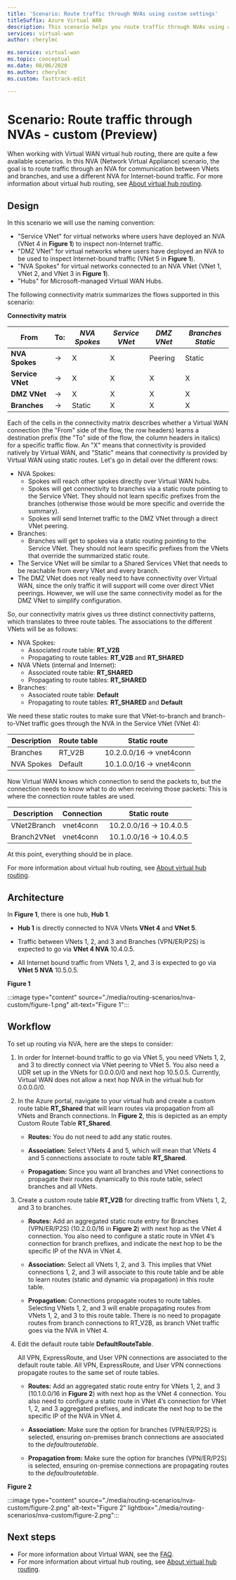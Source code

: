```yaml
---
title: 'Scenario: Route traffic through NVAs using custom settings'
titleSuffix: Azure Virtual WAN
description: This scenario helps you route traffic through NVAs using a different NVA for Internet-bound traffic.
services: virtual-wan
author: cherylmc

ms.service: virtual-wan
ms.topic: conceptual
ms.date: 08/06/2020
ms.author: cherylmc
ms.custom: fasttrack-edit

---
```

# Scenario: Route traffic through NVAs - custom (Preview)

When working with Virtual WAN virtual hub routing, there are quite a few available scenarios. In this NVA (Network Virtual Appliance) scenario, the goal is to route traffic through an NVA for communication between VNets and branches, and use a different NVA for Internet-bound traffic. For more information about virtual hub routing, see [About virtual hub routing](about-virtual-hub-routing.md).

## <a name="design"></a>Design

In this scenario we will use the naming convention:

* "Service VNet" for virtual networks where users have deployed an NVA (VNet 4 in **Figure 1**) to inspect non-Internet traffic.
* "DMZ VNet" for virtual networks where users have deployed an NVA to be used to inspect Internet-bound traffic (VNet 5 in **Figure 1**).
* "NVA Spokes" for virtual networks connected to an NVA VNet (VNet 1, VNet 2, and VNet 3 in **Figure 1**).
* "Hubs" for Microsoft-managed Virtual WAN Hubs.

The following connectivity matrix summarizes the flows supported in this scenario:

**Connectivity matrix**

| From          | To:|*NVA Spokes*|*Service VNet*|*DMZ VNet*|*Branches Static*|
|---|---|---|---|---|---|
| **NVA Spokes**| &#8594;|      X |            X |   Peering |    Static    |
| **Service VNet**| &#8594;|    X |            X |      X    |      X       |
| **DMZ VNet** | &#8594;|       X |            X |      X    |      X       |
| **Branches** | &#8594;|  Static |            X |      X    |      X       |

Each of the cells in the connectivity matrix describes whether a Virtual WAN connection (the "From" side of the flow, the row headers) learns a destination prefix (the "To" side of the flow, the column headers in italics) for a specific traffic flow. An "X" means that connectivity is provided natively by Virtual WAN, and "Static" means that connectivity is provided by Virtual WAN using static routes. Let's go in detail over the different rows:

* NVA Spokes:
  * Spokes will reach other spokes directly over Virtual WAN hubs.
  * Spokes will get connectivity to branches via a static route pointing to the Service VNet. They should not learn specific prefixes from the branches (otherwise those would be more specific and override the summary).
  * Spokes will send Internet traffic to the DMZ VNet through a direct VNet peering.
* Branches:
  * Branches will get to spokes via a static routing pointing to the Service VNet. They should not learn specific prefixes from the VNets that override the summarized static route.
* The Service VNet will be similar to a Shared Services VNet that needs to be reachable from every VNet and every branch.
* The DMZ VNet does not really need to have connectivity over Virtual WAN, since the only traffic it will support will come over direct VNet peerings. However, we will use the same connectivity model as for the DMZ VNet to simplify configuration.

So, our connectivity matrix gives us three distinct connectivity patterns, which translates to three route tables. The associations to the different VNets will be as follows:

* NVA Spokes:
  * Associated route table: **RT_V2B**
  * Propagating to route tables: **RT_V2B** and **RT_SHARED**
* NVA VNets (internal and Internet):
  * Associated route table: **RT_SHARED**
  * Propagating to route tables: **RT_SHARED**
* Branches:
  * Associated route table: **Default**
  * Propagating to route tables: **RT_SHARED** and **Default**

We need these static routes to make sure that VNet-to-branch and branch-to-VNet traffic goes through the NVA in the Service VNet (VNet 4):

| Description | Route table | Static route              |
| ----------- | ----------- | ------------------------- |
| Branches    | RT_V2B      | 10.2.0.0/16 -> vnet4conn  |
| NVA Spokes  | Default     | 10.1.0.0/16 -> vnet4conn  |

Now Virtual WAN knows which connection to send the packets to, but the connection needs to know what to do when receiving those packets: This is where the connection route tables are used.

| Description | Connection | Static route            |
| ----------- | ---------- | ----------------------- |
| VNet2Branch | vnet4conn  | 10.2.0.0/16 -> 10.4.0.5 |
| Branch2VNet | vnet4conn  | 10.1.0.0/16 -> 10.4.0.5 |

At this point, everything should be in place.

For more information about virtual hub routing, see [About virtual hub routing](about-virtual-hub-routing.md).

## <a name="architecture"></a>Architecture

In **Figure 1**, there is one hub, **Hub 1**.

* **Hub 1** is directly connected to NVA VNets **VNet 4** and **VNet 5**.

* Traffic between VNets 1, 2, and 3 and Branches (VPN/ER/P2S) is expected to go via **VNet 4 NVA** 10.4.0.5.

* All Internet bound traffic from VNets 1, 2, and 3 is expected to go via **VNet 5 NVA** 10.5.0.5.

**Figure 1**

:::image type="content" source="./media/routing-scenarios/nva-custom/figure-1.png" alt-text="Figure 1":::

## <a name="workflow"></a>Workflow

To set up routing via NVA, here are the steps to consider:

1. In order for Internet-bound traffic to go via VNet 5, you need VNets 1, 2, and 3 to directly connect via VNet peering to VNet 5. You also need a UDR set up in the VNets for 0.0.0.0/0 and next hop 10.5.0.5. Currently, Virtual WAN does not allow a next hop NVA in the virtual hub for 0.0.0.0/0.

1. In the Azure portal, navigate to your virtual hub and create a custom route table **RT_Shared** that will learn routes via propagation from all VNets and Branch connections. In **Figure 2**, this is depicted as an empty Custom Route Table **RT_Shared**.

   * **Routes:** You do not need to add any static routes.

   * **Association:** Select VNets 4 and 5,  which will mean that VNets 4 and 5 connections associate to route table **RT_Shared**.

   * **Propagation:** Since you want all branches and VNet connections to propagate their routes dynamically to this route table, select branches and all VNets.

1. Create a custom route table **RT_V2B** for directing traffic from VNets 1, 2, and 3 to branches.

   * **Routes:** Add an aggregated static route entry for Branches (VPN/ER/P2S) (10.2.0.0/16 in **Figure 2**) with next hop as the VNet 4 connection. You also need to configure a static route in VNet 4’s connection for branch prefixes, and indicate the next hop to be the specific IP of the NVA in VNet 4.

   * **Association:** Select all VNets 1, 2, and 3. This implies that VNet connections 1, 2, and 3 will associate to this route table and be able to learn routes (static and dynamic via propagation) in this route table.

   * **Propagation:** Connections propagate routes to route tables. Selecting VNets 1, 2, and 3 will enable propagating routes from VNets 1, 2, and 3 to this route table. There is no need to propagate routes from branch connections to RT_V2B, as branch VNet traffic goes via the NVA in VNet 4.
  
1. Edit the default route table **DefaultRouteTable**.

   All VPN, ExpressRoute, and User VPN connections are associated to the default route table. All VPN, ExpressRoute, and User VPN connections propagate routes to the same set of route tables.

   * **Routes:** Add an aggregated static route entry for VNets 1, 2, and 3 (10.1.0.0/16 in **Figure 2**) with next hop as the VNet 4 connection. You also need to configure a static route in VNet 4’s connection for VNet 1, 2, and 3 aggregated prefixes, and indicate the next hop to be the specific IP of the NVA in VNet 4.

   * **Association:** Make sure the option for branches (VPN/ER/P2S) is selected, ensuring on-premises branch connections are associated to the *defaultroutetable*.

   * **Propagation from:** Make sure the option for branches (VPN/ER/P2S) is selected, ensuring on-premise connections are propagating routes to the *defaultroutetable*.

**Figure 2**

:::image type="content" source="./media/routing-scenarios/nva-custom/figure-2.png" alt-text="Figure 2" lightbox="./media/routing-scenarios/nva-custom/figure-2.png":::

## Next steps

* For more information about Virtual WAN, see the [FAQ](virtual-wan-faq.md).
* For more information about virtual hub routing, see [About virtual hub routing](about-virtual-hub-routing.md).
